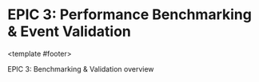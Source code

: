 # EPIC 3: Performance Benchmarking & Event Validation

<EpicTemplate
  :items="[
    {
      title: 'Objective',
      themeColor: 'primary',
      icon: 'i-carbon:target',
      fullWidth: true,
      pros: ['Establish a robust benchmarking suite to validate detection accuracy, runtime, and event-based metrics.']
    },
    {
      title: 'Features',
      themeColor: 'info',
      icon: 'i-carbon:list',
      pros: [
        'Import and catalog datasets (I-Lids, NGD, MP4, annotated ground truth)',
        'Guided workflow for creating benchmarking tests (detection thresholds, scenario settings)',
        'Real-time progress tracking and drill-down metric visualization',
        'Automated comparison against ground truth and previous runs',
        'Export results (PDF, CSV, raw data)',
        'Event-based analysis: true positives, false positives, recall, precision, AUC',
        'Robustness: test under varying lighting, weather, occlusion, camera angle, installation height',
        'Scalability: multiple simultaneous motion events, high object densities'
      ]
    },
    {
      title: 'Success Metrics',
      themeColor: 'success',
      icon: 'i-carbon:chart-bar',
      pros: [
        '≥95% recall and ≥90% precision on benchmark datasets',
        '≤15% false positive rate in event-based analysis',
        'Benchmarking suite supports 100+ concurrent test runs',
        'All results exportable and reproducible'
      ]
    }
  ]"
/>
<template #footer>
  <div class="text-xs opacity-50">EPIC 3: Benchmarking & Validation overview</div>
</template>

